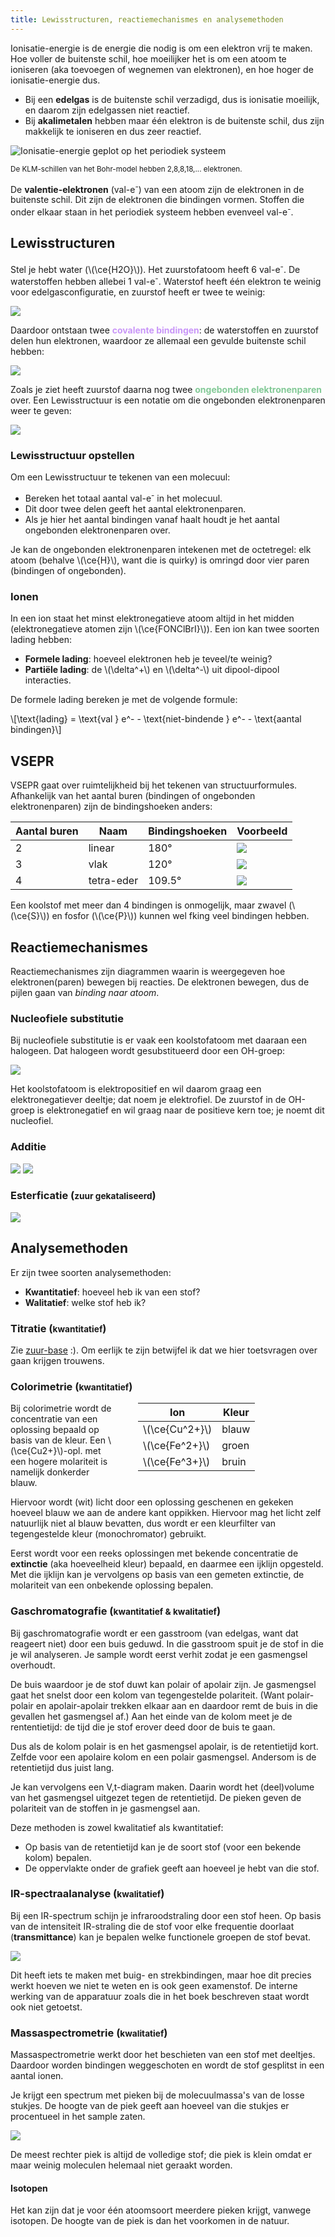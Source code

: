 ```yaml
---
title: Lewisstructuren, reactiemechanismes en analysemethoden
---
```


Ionisatie-energie is de energie die nodig is om een elektron vrij te maken. Hoe voller de buitenste schil, hoe moeilijker het is om een atoom te ioniseren (aka toevoegen of wegnemen van elektronen), en hoe hoger de ionisatie-energie dus.

- Bij een **edelgas** is de buitenste schil verzadigd, dus is ionisatie moeilijk, en daarom zijn edelgassen niet reactief.
- Bij **akalimetalen** hebben maar één elektron is de buitenste schil, dus zijn makkelijk te ioniseren en dus zeer reactief.

![Ionisatie-energie geplot op het periodiek systeem](ionisatie-periodiek-systeem.png)

<small>De KLM-schillen van het Bohr-model hebben 2,8,8,18,... elektronen.</small>

De **valentie-elektronen** (val-e<sup>-</sup>) van een atoom zijn de elektronen in de buitenste schil. Dit zijn de elektronen die bindingen vormen. Stoffen die onder elkaar staan in het periodiek systeem hebben evenveel val-e<sup>-</sup>.

## Lewisstructuren

Stel je hebt water (\\(\ce{H2O}\\)). Het zuurstofatoom heeft 6 val-e<sup>-</sup>. De waterstoffen hebben allebei 1 val-e<sup>-</sup>. Waterstof heeft één elektron te weinig voor edelgasconfiguratie, en zuurstof heeft er twee te weinig:

![](covalentie0.png)

Daardoor ontstaan twee <b style="color:#c996f8">covalente bindingen</b>: de waterstoffen en zuurstof delen hun elektronen, waardoor ze allemaal een gevulde buitenste schil hebben:

![](covalentie1.png)

Zoals je ziet heeft zuurstof daarna nog twee <b style="color:#82c996">ongebonden elektronenparen</b> over. Een Lewisstructuur is een notatie om die ongebonden elektronenparen weer te geven:

![](lewis0.png)

### Lewisstructuur opstellen

Om een Lewisstructuur te tekenen van een molecuul:

- Bereken het totaal aantal val-e<sup>-</sup> in het molecuul.
- Dit door twee delen geeft het aantal elektronenparen.
- Als je hier het aantal bindingen vanaf haalt houdt je het aantal ongebonden elektronenparen over.

Je kan de ongebonden elektronenparen intekenen met de octetregel: elk atoom (behalve \\(\ce{H}\\), want die is quirky) is omringd door vier paren (bindingen of ongebonden).

### Ionen

In een ion staat het minst elektronegatieve atoom altijd in het midden (elektronegatieve atomen zijn \\(\ce{FONClBrI}\\)). Een ion kan twee soorten lading hebben:

- **Formele lading**: hoeveel elektronen heb je teveel/te weinig?
- **Partiële lading**: de \\(\delta^+\\) en \\(\delta^-\\) uit dipool-dipool interacties.

De formele lading bereken je met de volgende formule:

\\[\text{lading} = \text{val } e^- - \text{niet-bindende } e^- - \text{aantal bindingen}\\]

## VSEPR

VSEPR gaat over ruimtelijkheid bij het tekenen van structuurformules. Afhankelijk van het aantal buren (bindingen of ongebonden elektronenparen) zijn de bindingshoeken anders:

<style> td img { max-height: 65px } </style>

| Aantal&nbsp;buren | Naam       | Bindingshoeken | Voorbeeld           |
| ----------------- | ---------- | -------------- | ------------------- |
| 2                 | linear     | 180&deg;       | ![](linear.png)     |
| 3                 | vlak       | 120&deg;       | ![](vlak.png)       |
| 4                 | tetra-eder | 109.5&deg;     | ![](tetra-eder.png) |

Een koolstof met meer dan 4 bindingen is onmogelijk, maar zwavel (\\(\ce{S}\\)) en fosfor (\\(\ce{P}\\)) kunnen wel fking veel bindingen hebben.

## Reactiemechanismes

Reactiemechanismes zijn diagrammen waarin is weergegeven hoe elektronen(paren) bewegen bij reacties. De elektronen bewegen, dus de pijlen gaan van _binding naar atoom_.

### Nucleofiele substitutie

Bij nucleofiele substitutie is er vaak een koolstofatoom met daaraan een halogeen. Dat halogeen wordt gesubstitueerd door een OH-groep:

![](nucleofiele-substitutie.png)

Het koolstofatoom is elektropositief en wil daarom graag een elektronegatiever deeltje; dat noem je elektrofiel. De zuurstof in de OH-groep is elektronegatief en wil graag naar de positieve kern toe; je noemt dit nucleofiel.

### Additie

![](additie0.png)
![](additie1.png)

### Esterficatie (<small>zuur gekataliseerd</small>)

![](esterificatie1.png)

## Analysemethoden

Er zijn twee soorten analysemethoden:

- **Kwantitatief**: hoeveel heb ik van een stof?
- **Walitatief**: welke stof heb ik?

### Titratie (<small>kwantitatief</small>)

Zie [zuur-base](/5VWO/TW3/Scheikunde.html#titraties) :). Om eerlijk te zijn betwijfel ik dat we hier toetsvragen over gaan krijgen trouwens.

### Colorimetrie (<small>kwantitatief</small>)

<table style="float:right;max-width:300px;margin: 0 0 1em 2em">
  <thead>
    <tr>
      <th>Ion</th>
      <th>Kleur</th>
    </tr>
  </thead>
  <tbody>
    <tr>
      <td>\(\ce{Cu^2+}\)</td>
      <td>blauw</td>
    </tr>
    <tr>
      <td>\(\ce{Fe^2+}\)</td>
      <td>groen</td>
    </tr>
    <tr>
      <td>\(\ce{Fe^3+}\)</td>
      <td>bruin</td>
    </tr>
  </tbody>
</table>

Bij colorimetrie wordt de concentratie van een oplossing bepaald op basis van de kleur. Een \\(\ce{Cu2+}\\)-opl. met een hogere molariteit is namelijk donkerder blauw.

Hiervoor wordt (wit) licht door een oplossing geschenen en gekeken hoeveel blauw we aan de andere kant oppikken. Hiervoor mag het licht zelf natuurlijk niet al blauw bevatten, dus wordt er een kleurfilter van tegengestelde kleur (monochromator) gebruikt.

Eerst wordt voor een reeks oplossingen met bekende concentratie de **extinctie** (aka hoeveelheid kleur) bepaald, en daarmee een ijklijn opgesteld. Met die ijklijn kan je vervolgens op basis van een gemeten extinctie, de molariteit van een onbekende oplossing bepalen.

### Gaschromatografie (<small>kwantitatief & kwalitatief</small>)

Bij gaschromatografie wordt er een gasstroom (van edelgas, want dat reageert niet) door een buis geduwd. In die gasstroom spuit je de stof in die je wil analyseren. Je sample wordt eerst verhit zodat je een gasmengsel overhoudt.

De buis waardoor je de stof duwt kan polair of apolair zijn. Je gasmengsel gaat het snelst door een kolom van tegengestelde polariteit. (Want polair-polair en apolair-apolair trekken elkaar aan en daardoor remt de buis in die gevallen het gasmengsel af.) Aan het einde van de kolom meet je de rententietijd: de tijd die je stof erover deed door de buis te gaan.

Dus als de kolom polair is en het gasmengsel apolair, is de retentietijd kort. Zelfde voor een apolaire kolom en een polair gasmengsel. Andersom is de retentietijd dus juist lang.

Je kan vervolgens een V,t-diagram maken. Daarin wordt het (deel)volume van het gasmengsel uitgezet tegen de retentietijd. De pieken geven de polariteit van de stoffen in je gasmengsel aan. <!--Als je dus een gasmengsel van twee stoffen hebt, één polair en één apolair, zie je als het goed is twee pieken.-->

Deze methoden is zowel kwalitatief als kwantitatief:

- Op basis van de retentietijd kan je de soort stof (voor een bekende kolom) bepalen.
- De oppervlakte onder de grafiek geeft aan hoeveel je hebt van die stof.

### IR-spectraalanalyse (<small>kwalitatief</small>)

Bij een IR-spectrum schijn je infraroodstraling door een stof heen. Op basis van de intensiteit IR-straling die de stof voor elke frequentie doorlaat (**transmittance**) kan je bepalen welke functionele groepen de stof bevat.

![](ir-spectrum.png)

Dit heeft iets te maken met buig- en strekbindingen, maar hoe dit precies werkt hoeven we niet te weten en is ook geen examenstof. De interne werking van de apparatuur zoals die in het boek beschreven staat wordt ook niet getoetst.

### Massaspectrometrie (<small>kwalitatief</small>)

Massaspectrometrie werkt door het beschieten van een stof met deeltjes. Daardoor worden bindingen weggeschoten en wordt de stof gesplitst in een aantal ionen.

Je krijgt een spectrum met pieken bij de molecuulmassa's van de losse stukjes. De hoogte van de piek geeft aan hoeveel van die stukjes er procentueel in het sample zaten.

![](massaspectrum.png)

De meest rechter piek is altijd de volledige stof; die piek is klein omdat er maar weinig moleculen helemaal niet geraakt worden.

#### Isotopen

Het kan zijn dat je voor één atoomsoort meerdere pieken krijgt, vanwege isotopen. De hoogte van de piek is dan het voorkomen in de natuur.
